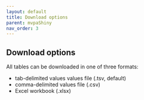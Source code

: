 ```yaml
---
layout: default
title: Download options
parent: mvpaShiny
nav_order: 3
---
```


## Download options

All tables can be downloaded in one of three formats:

- tab-delimited values values file (.tsv, default)
- comma-delimited values file (.csv)
- Excel workbook (.xlsx)
